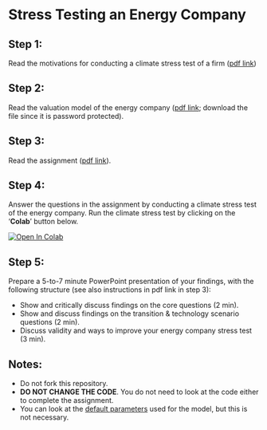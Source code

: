# Stress Testing an Energy Company

## Step 1:

Read the motivations for conducting a climate stress test of a firm ([pdf link](https://github.com/rht/climate_stress_test_energy_company/blob/main/pdfs%20(read)/Motivation-for-Climate-Stress-Tests.pdf))

## Step 2:

Read the valuation model of the energy company ([pdf link](https://github.com/rht/climate_stress_test_energy_company/blob/main/pdfs%20(read)/Climate-Stress-Testing-an-Energy-Company-Valuation-Model-11-January-2021.pdf); download the file since it is password protected).

## Step 3:

Read the assignment ([pdf link](https://github.com/rht/climate_stress_test_energy_company/blob/main/pdfs%20(read)/Assignment-Climate-Stress-Testing-an-Energy-Company.pdf)).

## Step 4:

Answer the questions in the assignment by conducting a climate stress test of the energy company. Run the climate stress test by clicking on the ‘**Colab**’ button below.

[![Open In Colab](https://colab.research.google.com/assets/colab-badge.svg)](https://colab.research.google.com/github/rht/climate_stress_test_energy_company/blob/main/code%20(no%20need%20to%20read)/climate_stress_test.ipynb)

## Step 5:

Prepare a 5-to-7 minute PowerPoint presentation of your findings, with the following structure (see also instructions in pdf link in step 3):
* Show and critically discuss findings on the core questions (2 min).
* Show and discuss findings on the transition & technology scenario questions (2 min).
* Discuss validity and ways to improve your energy company stress test (3 min).

## Notes:

* Do not fork this repository.
* **DO NOT CHANGE THE CODE**. You do not need to look at the code either to complete the assignment.
* You can look at the [default parameters](https://github.com/rht/climate_stress_test_energy_company/blob/main/default_parameters%20(read%20optionally).md) used for the model, but this is not necessary.
